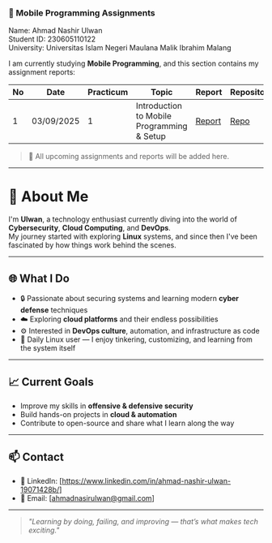 ### 📱 Mobile Programming Assignments

Name: Ahmad Nashir Ulwan  
Student ID: 230605110122  
University: Universitas Islam Negeri Maulana Malik Ibrahim Malang  

I am currently studying **Mobile Programming**, and this section contains my assignment reports:

| No | Date       | Practicum | Topic                                | Report | Repository |
|----|------------|-----------|--------------------------------------|--------|------------|
| 1  | 03/09/2025 | 1         | Introduction to Mobile Programming & Setup | [Report](link) | [Repo](link) |

> 📌 All upcoming assignments and reports will be added here.

---

# 👋 About Me

I'm **Ulwan**, a technology enthusiast currently diving into the world of **Cybersecurity**, **Cloud Computing**, and **DevOps**.  
My journey started with exploring **Linux** systems, and since then I've been fascinated by how things work behind the scenes.  

---

## 🌐 What I Do
- 🔒 Passionate about securing systems and learning modern **cyber defense** techniques  
- ☁️ Exploring **cloud platforms** and their endless possibilities  
- ⚙️ Interested in **DevOps culture**, automation, and infrastructure as code  
- 🐧 Daily Linux user — I enjoy tinkering, customizing, and learning from the system itself  

---

## 📈 Current Goals
- Improve my skills in **offensive & defensive security**  
- Build hands-on projects in **cloud & automation**  
- Contribute to open-source and share what I learn along the way  

---

## 📫 Contact
- 💼 LinkedIn: [https://www.linkedin.com/in/ahmad-nashir-ulwan-19071428b/]  
- 📧 Email: [ahmadnasirulwan@gmail.com]  

---

> *"Learning by doing, failing, and improving — that’s what makes tech exciting."*
